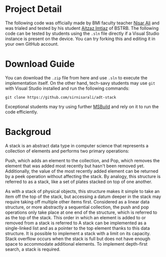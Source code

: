 # Project Detail
The following code was officially made by BMI faculty teacher [Nisar Ali](https://github.com/sirnisarali) and was trialed and tested by his student [Aitzaz Imtiaz](https://github.com/AitzazImtiaz) of BSTRB. The following code can be tested by students using the ```.sln``` file directly if a Visual Studio instance is present on the device. You can try forking this and editing it in your own GitHub account.

# Download Guide
You can download the ```.zip``` file from here and use ```.sln``` to execute the implementation itself. On the other hand, tech-savy students may use ```git``` with Visual Studio installed and run the following commands:
```
git clone https://github.com/sirnisarali/adt-stack
```
Exceptional students may try using further [MSBuild](https://learn.microsoft.com/en-us/visualstudio/msbuild/how-to-build-specific-targets-in-solutions-by-using-msbuild-exe?view=vs-2022) and rely on it to run the code efficiently.
# Backgroud
A stack is an abstract data type in computer science that represents a collection of elements and performs two primary operations:

Push, which adds an element to the collection, and Pop, which removes the element that was added most recently but hasn't been removed yet.
Additionally, the value of the most recently added element can be returned by a peek operation without affecting the stack. By analogy, this structure is referred to as a stack, like a set of plates stacked on top of one another.

As with a stack of physical objects, this structure makes it simple to take an item off the top of the stack, but accessing a datum deeper in the stack may require taking off multiple other items first. Considered as a linear data structure, or more abstractly a sequential collection, the push and pop operations only take place at one end of the structure, which is referred to as the top of the stack. This order in which an element is added to or removed from a stack is referred to A stack can be implemented as a single-linked list and as a pointer to the top element thanks to this data structure. It is possible to implement a stack with a limit on its capacity. Stack overflow occurs when the stack is full but does not have enough space to accommodate additional elements. To implement depth-first search, a stack is required.
